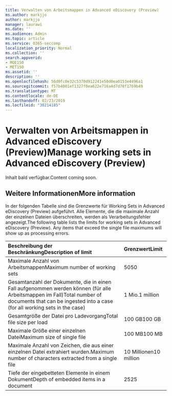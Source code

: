 ```yaml
---
title: Verwalten von Arbeitsmappen in Advanced eDiscovery (Preview)
ms.author: markjjo
author: markjjo
manager: laurawi
ms.date: ''
ms.audience: Admin
ms.topic: article
ms.service: O365-seccomp
localization_priority: Normal
ms.collection: ''
search.appverid:
- MOE150
- MET150
ms.assetid: ''
description: ''
ms.openlocfilehash: 56d0fc0e32c5370d912241e50d0ea0153e4496a1
ms.sourcegitcommit: f57b4001ef1327f0ea622e716a4d7d78f1769b49
ms.translationtype: MT
ms.contentlocale: de-DE
ms.lasthandoff: 02/23/2019
ms.locfileid: "30214185"
---
```

# <a name="manage-working-sets-in-advanced-ediscovery-preview"></a><span data-ttu-id="49e97-102">Verwalten von Arbeitsmappen in Advanced eDiscovery (Preview)</span><span class="sxs-lookup"><span data-stu-id="49e97-102">Manage working sets in Advanced eDiscovery (Preview)</span></span>  

<span data-ttu-id="49e97-103">Inhalt bald verfügbar.</span><span class="sxs-lookup"><span data-stu-id="49e97-103">Content coming soon.</span></span>

## <a name="more-information"></a><span data-ttu-id="49e97-104">Weitere Informationen</span><span class="sxs-lookup"><span data-stu-id="49e97-104">More information</span></span>

<span data-ttu-id="49e97-p101">In der folgenden Tabelle sind die Grenzwerte für Working Sets in Advanced eDiscovery (Preview) aufgeführt.  Alle Elemente, die die maximale Anzahl der einzelnen Dateien überschreiten, werden als Verarbeitungsfehler angezeigt.</span><span class="sxs-lookup"><span data-stu-id="49e97-p101">The following table lists the limits for working sets in Advanced eDiscovery (Preview).  Any items that exceed the single file maximums will show up as processing errors.</span></span>
    
  |<span data-ttu-id="49e97-107">**Beschreibung der Beschränkung**</span><span class="sxs-lookup"><span data-stu-id="49e97-107">**Description of limit**</span></span>|<span data-ttu-id="49e97-108">**Grenzwert**</span><span class="sxs-lookup"><span data-stu-id="49e97-108">**Limit**</span></span>|
  |:-----|:-----|
  |<span data-ttu-id="49e97-109">Maximale Anzahl von Arbeitsmappen</span><span class="sxs-lookup"><span data-stu-id="49e97-109">Maximum number of working sets</span></span>  <br/> |<span data-ttu-id="49e97-110">50</span><span class="sxs-lookup"><span data-stu-id="49e97-110">50</span></span>  <br/> |
  |<span data-ttu-id="49e97-111">Gesamtanzahl der Dokumente, die in einen Fall aufgenommen werden können (für alle Arbeitsmappen im Fall)</span><span class="sxs-lookup"><span data-stu-id="49e97-111">Total number of documents that can be ingested into a case (for all working sets in the case)</span></span>  <br/> |<span data-ttu-id="49e97-112">1 Mio.</span><span class="sxs-lookup"><span data-stu-id="49e97-112">1 million</span></span>  <br/> |
  |<span data-ttu-id="49e97-113">Gesamtgröße der Datei pro Ladevorgang</span><span class="sxs-lookup"><span data-stu-id="49e97-113">Total file size per load</span></span>  <br/> |<span data-ttu-id="49e97-114">100 GB</span><span class="sxs-lookup"><span data-stu-id="49e97-114">100 GB</span></span>  <br/> |
  |<span data-ttu-id="49e97-115">Maximale Größe einer einzelnen Datei</span><span class="sxs-lookup"><span data-stu-id="49e97-115">Maximum size of single file</span></span>   <br/> |<span data-ttu-id="49e97-116">100 MB</span><span class="sxs-lookup"><span data-stu-id="49e97-116">100 MB</span></span>  <br/> |
  |<span data-ttu-id="49e97-117">Maximale Anzahl von Zeichen, die aus einer einzelnen Datei extrahiert wurden.</span><span class="sxs-lookup"><span data-stu-id="49e97-117">Maximum number of characters extracted from a single file</span></span>  <br/> |<span data-ttu-id="49e97-118">10 Millionen</span><span class="sxs-lookup"><span data-stu-id="49e97-118">10 million</span></span>  <br/> |
  |<span data-ttu-id="49e97-119">Tiefe der eingebetteten Elemente in einem Dokument</span><span class="sxs-lookup"><span data-stu-id="49e97-119">Depth of embedded items in a document</span></span>  <br/> |<span data-ttu-id="49e97-120">25</span><span class="sxs-lookup"><span data-stu-id="49e97-120">25</span></span>  <br/> |
  


